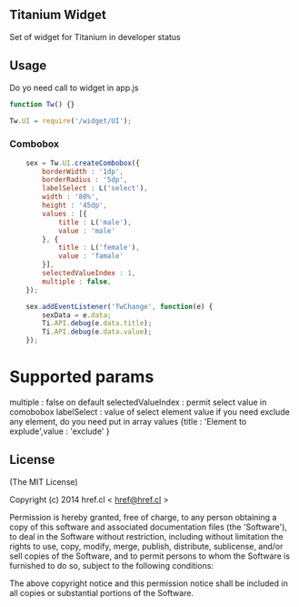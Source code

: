 
## Titanium Widget

Set of widget for Titanium in developer status


## Usage

Do yo need call to widget in app.js

```js
function Tw() {}

Tw.UI = require('/widget/UI');

```

### Combobox 

```js
	sex = Tw.UI.createCombobox({
		borderWidth : '1dp',
		borderRadius : '5dp',
		labelSelect : L('select'),
		width : '80%',
		height : '45dp',
		values : [{
			title : L('male'),
			value : 'male'
		}, {
			title : L('female'),
			value : 'famale'
		}],
		selectedValueIndex : 1,
		multiple : false,
	});

	sex.addEventListener('TwChange', function(e) {
		sexData = e.data;
		Ti.API.debug(e.data.title);
		Ti.API.debug(e.data.value);
	});
```
# Supported params 

multiple : false on default 
selectedValueIndex :  permit select value in comobobox
labelSelect : value of select element
value if you need exclude any element, do you need put in array values {title : 'Element to explude',value : 'exclude' }
		 

## License
(The MIT License)

Copyright (c) 2014 href.cl < [href@href.cl](mailto:href@href.cl) >

Permission is hereby granted, free of charge, to any person obtaining a copy of this software and associated documentation files (the 'Software'), to deal in the Software without restriction, including without limitation the rights to use, copy, modify, merge, publish, distribute, sublicense, and/or sell copies of the Software, and to permit persons to whom the Software is furnished to do so, subject to the following conditions:

The above copyright notice and this permission notice shall be included in all copies or substantial portions of the Software.
